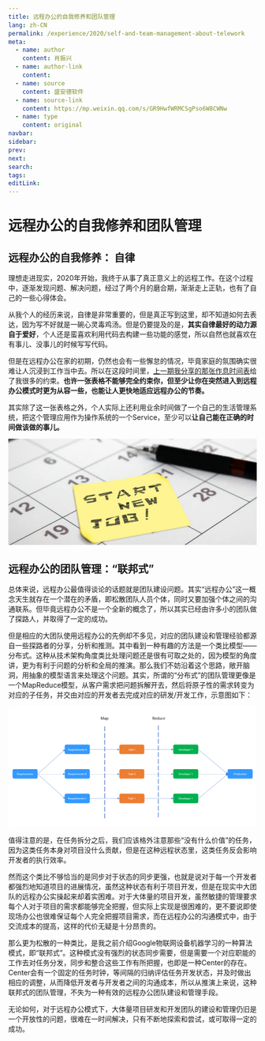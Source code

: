```yaml
---
title: 远程办公的自我修养和团队管理
lang: zh-CN
permalink: /experience/2020/self-and-team-management-about-telework
meta:
  - name: author
    content: 肖振兴
  - name: author-link
    content: 
  - name: source
    content: 盛安德软件
  - name: source-link
    content: https://mp.weixin.qq.com/s/GR9HwfWRMCSgPso6W8CWNw
  - name: type
    content: original
navbar:
sidebar:
prev:
next:
search:
tags:
editLink:
---
```

# 远程办公的自我修养和团队管理

<copyright :meta="$frontmatter.meta" />

## 远程办公的自我修养： 自律

理想走进现实，2020年开始，我终于从事了真正意义上的远程工作。在这个过程中，逐渐发现问题、解决问题，经过了两个月的磨合期，渐渐走上正轨，也有了自己的一些心得体会。

从我个人的经历来说，自律是非常重要的，但是真正写到这里，却不知道如何去表达，因为写不好就是一碗心灵毒鸡汤。但是仍要提及的是，**其实自律最好的动力源自于爱好**，个人还是蛮喜欢利用代码去构建一些功能的感觉，所以自然也就喜欢在有事儿、没事儿的时候写写代码。

但是在远程办公在家的初期，仍然也会有一些懈怠的情况，毕竟家庭的氛围确实很难让人沉浸到工作当中去。所以在这段时间里，[上一期我分享的那张作息时间表](../true-meaning-of-telework/)给了我很多的约束。**也许一张表格不能够完全约束你，但至少让你在突然进入到远程办公模式时更为从容一些，也能让人更快地适应远程办公的节奏。**

其实除了这一张表格之外，个人实际上还利用业余时间做了一个自己的生活管理系统，把这个管理应用作为操作系统的一个Service，至少可以**让自己能在正确的时间做该做的事儿。**

![](./tc.01.04.005/1.jpg)


## 远程办公的团队管理：“联邦式” 

总体来说，远程办公最值得谈论的话题就是团队建设问题。其实“远程办公”这一概念天生就存在一个潜在的矛盾，即松散团队人员个体，同时又要加强个体之间的沟通联系。但毕竟远程办公不是一个全新的概念了，所以其实已经由许多小的团队做了探路人，并取得了一定的成功。

但是相应的大团队使用远程办公的先例却不多见，对应的团队建设和管理经验都源自一些探路者的分享，分析和推测。其中看到一种有趣的方法是一个类比模型——分布式。这种从技术架构角度类比处理问题还是很有可取之处的，因为模型的角度讲，更为有利于问题的分析和全局的推演。那么我们不妨沿着这个思路，敞开脑洞，用抽象的模型语言来处理这个问题。其实，所谓的“分布式”的团队管理更像是一个MapReduce模型，从客户需求把问题拆解开去，然后将原子性的需求转变为对应的子任务，并交由对应的开发者去完成对应的研发/开发工作，示意图如下：

![](./tc.01.04.005/2.jpg)

值得注意的是，在任务拆分之后，我们应该格外注意那些“没有什么价值”的任务，因为这类任务本身对项目没什么贡献，但是在这种远程状态里，这类任务反会影响开发者的执行效率。

然而这个类比不够恰当的是同步对于状态的同步更强，也就是说对于每一个开发者都强烈地知道项目的进展情况，虽然这种状态有利于项目开发，但是在现实中大团队的远程办公实操起来却着实困难。对于大体量的项目开发，虽然敏捷的管理要求每个人对于项目的需求都能够完全把握，但实际上实现是很困难的，更不要说即使现场办公也很难保证每个人完全把握项目需求，而在远程办公的沟通模式中，由于交流成本的提高，这样的代价无疑是十分昂贵的。

那么更为松散的一种类比，是我之前介绍Google物联网设备机器学习的一种算法模式，即“联邦式”。这种模式没有强烈的状态同步需要，但是需要一个对应职能的工作去对任务分发，同步和整合这些工作有所把握，也即是一种Center的存在。Center会有一个固定的任务时钟，等间隔的归纳评估任务开发状态，并及时做出相应的调整，从而降低开发者与开发者之间的沟通成本，所以从推演上来说，这种联邦式的团队管理，不失为一种有效的远程办公团队建设和管理手段。

无论如何，对于远程办公模式下，大体量项目研发和开发团队的建设和管理仍旧是一个开放性的问题，很难在一时间解决，只有不断地探索和尝试，或可取得一定的成功。